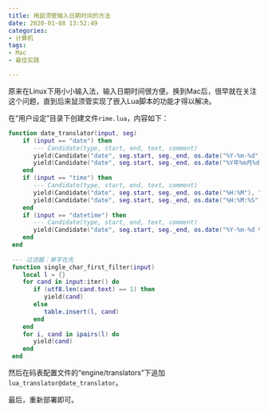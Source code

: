 ```yaml
---
title: 用鼠须管输入日期时间的方法
date: 2020-01-08 13:52:49
categories:
- 计算机
tags:
- Mac
- 最佳实践

---
```


原来在Linux下用小小输入法，输入日期时间很方便。换到Mac后，很早就在关注这个问题，直到后来鼠须管实现了嵌入Lua脚本的功能才得以解决。

<!--more-->

在“用户设定”目录下创建文件`rime.lua`，内容如下：

```lua
function date_translator(input, seg)
    if (input == "date") then
       --- Candidate(type, start, end, text, comment)
       yield(Candidate("date", seg.start, seg._end, os.date("%Y-%m-%d"), "日期"))
       yield(Candidate("date", seg.start, seg._end, os.date("%Y年%m月%d日"), "日期"))
    end
    if (input == "time") then
       --- Candidate(type, start, end, text, comment)
       yield(Candidate("date", seg.start, seg._end, os.date("%H:%M"), "时间"))
       yield(Candidate("date", seg.start, seg._end, os.date("%H:%M:%S"), "时间"))
    end
    if (input == "datetime") then
       --- Candidate(type, start, end, text, comment)
       yield(Candidate("date", seg.start, seg._end, os.date("%Y-%m-%d %H:%M:%S"), "日期时间"))
    end
 end
 
 --- 过滤器：单字在先
 function single_char_first_filter(input)
    local l = {}
    for cand in input:iter() do
       if (utf8.len(cand.text) == 1) then
          yield(cand)
       else
          table.insert(l, cand)
       end
    end
    for i, cand in ipairs(l) do
       yield(cand)
    end
 end
```

然后在码表配置文件的“engine/translators”下追加`lua_translator@date_translator`。

最后，重新部署即可。
